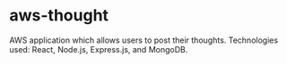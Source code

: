 # aws-thought
AWS application which allows users to post their thoughts.  Technologies used:  React, Node.js, Express.js, and MongoDB.
